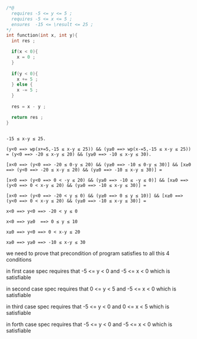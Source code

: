 ```c
/*@ 
  requires -5 <= y <= 5 ; 
  requires -5 <= x <= 5 ; 
  ensures  -15 <= \result <= 25 ;
*/
int function(int x, int y){
  int res ;

  if(x < 0){
    x = 0 ;
  }
  
  if(y < 0){
    x += 5 ;
  } else {
    x -= 5 ;
  }
  
  res = x - y ;

  return res ;
}
```


```-15 ≤ res ≤ 25.

-15 ≤ x-y ≤ 25.

(y<0 ==> wp(x+=5,-15 ≤ x-y ≤ 25)) && (y≥0 ==> wp(x-=5,-15 ≤ x-y ≤ 25)) = (y<0 ==> -20 ≤ x-y ≤ 20) && (y≥0 ==> -10 ≤ x-y ≤ 30).

[x<0 ==> (y<0 ==> -20 ≤ 0-y ≤ 20) && (y≥0 ==> -10 ≤ 0-y ≤ 30)] && [x≥0 ==> (y<0 ==> -20 ≤ x-y ≤ 20) && (y≥0 ==> -10 ≤ x-y ≤ 30)] =

[x<0 ==> (y<0 ==> 0 < -y ≤ 20) && (y≥0 ==> -10 ≤ -y ≤ 0)] && [x≥0 ==> (y<0 ==> 0 < x-y ≤ 20) && (y≥0 ==> -10 ≤ x-y ≤ 30)] =  

[x<0 ==> (y<0 ==> -20 < y ≤ 0) && (y≥0 ==> 0 ≤ y ≤ 10)] && [x≥0 ==> (y<0 ==> 0 < x-y ≤ 20) && (y≥0 ==> -10 ≤ x-y ≤ 30)] = 

x<0 ==> y<0 ==> -20 < y ≤ 0

x<0 ==> y≥0  ==> 0 ≤ y ≤ 10

x≥0 ==> y<0 ==> 0 < x-y ≤ 20

x≥0 ==> y≥0 ==> -10 ≤ x-y ≤ 30
```

we need to prove that precondition of program satisfies to all this 4 conditions

in first case spec requires that -5 <= y < 0 and -5 <= x < 0 which is satisfiable

in second case spec requires that 0 <= y < 5 and -5 <= x < 0 which is satisfiable

in third case spec requires that -5 <= y < 0 and 0 <= x < 5 which is satisfiable

in forth case spec requires that -5 <= y < 0 and -5 <= x < 0 which is satisfiable
